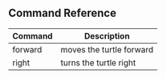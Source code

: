 ## Command Reference

| Command   | Description                                  |
|-----------|----------------------------------------------|
| forward   | moves the turtle forward                     |
| right     | turns the turtle right                       |
